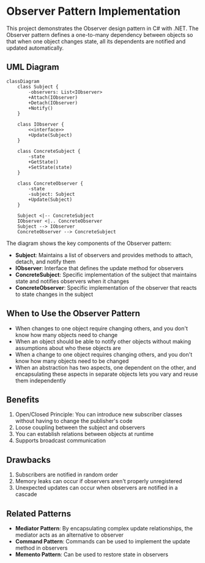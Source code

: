 # Observer Pattern Implementation

This project demonstrates the Observer design pattern in C# with .NET. The Observer pattern defines a one-to-many dependency between objects so that when one object changes state, all its dependents are notified and updated automatically.

## UML Diagram

```mermaid
classDiagram
    class Subject {
        -observers: List<IObserver>
        +Attach(IObserver)
        +Detach(IObserver)
        +Notify()
    }
    
    class IObserver {
        <<interface>>
        +Update(Subject)
    }
    
    class ConcreteSubject {
        -state
        +GetState()
        +SetState(state)
    }
    
    class ConcreteObserver {
        -state
        -subject: Subject
        +Update(Subject)
    }
    
    Subject <|-- ConcreteSubject
    IObserver <|.. ConcreteObserver
    Subject --> IObserver
    ConcreteObserver --> ConcreteSubject
```

The diagram shows the key components of the Observer pattern:
- **Subject**: Maintains a list of observers and provides methods to attach, detach, and notify them
- **IObserver**: Interface that defines the update method for observers
- **ConcreteSubject**: Specific implementation of the subject that maintains state and notifies observers when it changes
- **ConcreteObserver**: Specific implementation of the observer that reacts to state changes in the subject

## When to Use the Observer Pattern

- When changes to one object require changing others, and you don't know how many objects need to change
- When an object should be able to notify other objects without making assumptions about who these objects are
- When a change to one object requires changing others, and you don't know how many objects need to be changed
- When an abstraction has two aspects, one dependent on the other, and encapsulating these aspects in separate objects lets you vary and reuse them independently

## Benefits

1. Open/Closed Principle: You can introduce new subscriber classes without having to change the publisher's code
2. Loose coupling between the subject and observers
3. You can establish relations between objects at runtime
4. Supports broadcast communication

## Drawbacks

1. Subscribers are notified in random order
2. Memory leaks can occur if observers aren't properly unregistered
3. Unexpected updates can occur when observers are notified in a cascade

## Related Patterns

- **Mediator Pattern**: By encapsulating complex update relationships, the mediator acts as an alternative to observer
- **Command Pattern**: Commands can be used to implement the update method in observers
- **Memento Pattern**: Can be used to restore state in observers
